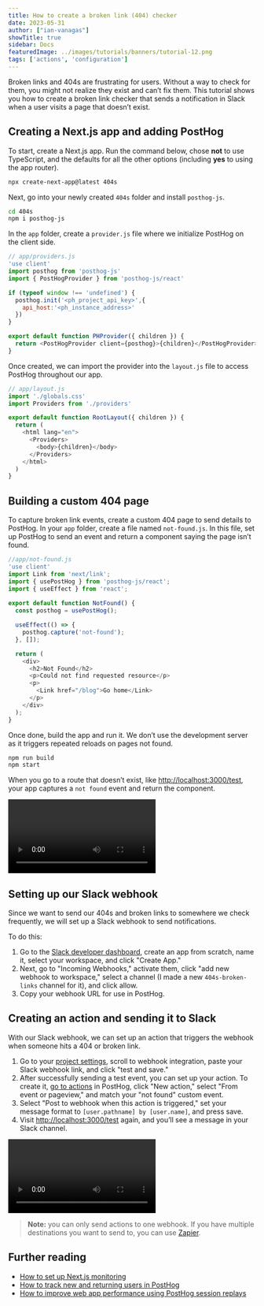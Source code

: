 ```yaml
---
title: How to create a broken link (404) checker
date: 2023-05-31
author: ["ian-vanagas"]
showTitle: true
sidebar: Docs
featuredImage: ../images/tutorials/banners/tutorial-12.png
tags: ['actions', 'configuration']
---
```

Broken links and 404s are frustrating for users. Without a way to check for them, you might not realize they exist and can’t fix them. This tutorial shows you how to create a broken link checker that sends a notification in Slack when a user visits a page that doesn’t exist.

## Creating a Next.js app and adding PostHog

To start, create a Next.js app. Run the command below, chose **not** to use TypeScript, and the defaults for all the other options (including **yes** to using the app router).

```bash
npx create-next-app@latest 404s
```

Next, go into your newly created `404s` folder and install `posthog-js`.

```bash
cd 404s 
npm i posthog-js
```

In the `app` folder, create a `provider.js` file where we initialize PostHog on the client side.

```js
// app/providers.js
'use client'
import posthog from 'posthog-js'
import { PostHogProvider } from 'posthog-js/react'

if (typeof window !== 'undefined') {
  posthog.init('<ph_project_api_key>',{
    api_host:'<ph_instance_address>'
  })
}

export default function PHProvider({ children }) {
  return <PostHogProvider client={posthog}>{children}</PostHogProvider>
}
```

Once created, we can import the provider into the `layout.js` file to access PostHog throughout our app.

```js
// app/layout.js
import './globals.css'
import Providers from './providers'

export default function RootLayout({ children }) {
  return (
    <html lang="en">
      <Providers>
        <body>{children}</body>
      </Providers>
    </html>
  )
}
```

## Building a custom 404 page

To capture broken link events, create a custom 404 page to send details to PostHog. In your `app` folder, create a file named `not-found.js`. In this file, set up PostHog to send an event and return a component saying the page isn’t found.

```js
//app/not-found.js
'use client'
import Link from 'next/link';
import { usePostHog } from 'posthog-js/react';
import { useEffect } from 'react';
 
export default function NotFound() {
  const posthog = usePostHog();

  useEffect(() => {
    posthog.capture('not-found');
  }, []);

  return (
    <div>
      <h2>Not Found</h2>
      <p>Could not find requested resource</p>
      <p>
        <Link href="/blog">Go home</Link>
      </p>
    </div>
  );
}
```

Once done, build the app and run it. We don’t use the development server as it triggers repeated reloads on pages not found. 

```bash
npm run build
npm start
```

When you go to a route that doesn’t exist, like [http://localhost:3000/test](http://localhost:3000/test), your app captures a `not found` event and return the component.

![Not found event](../images/tutorials/broken-link-checker/not-found.mp4)

## Setting up our Slack webhook

Since we want to send our 404s and broken links to somewhere we check frequently, we will set up a Slack webhook to send notifications.

To do this: 

1. Go to the [Slack developer dashboard](https://api.slack.com/apps?new_app=1), create an app from scratch, name it, select your workspace, and click "Create App." 
2. Next, go to "Incoming Webhooks," activate them, click "add new webhook to workspace," select a channel (I made a new `404s-broken-links` channel for it), and click allow.
3. Copy your webhook URL for use in PostHog.

## Creating an action and sending it to Slack

With our Slack webhook, we can set up an action that triggers the webhook when someone hits a 404 or broken link. 

1. Go to your [project settings](https://app.posthog.com/project/settings#webhook), scroll to webhook integration, paste your Slack webhook link, and click "test and save."
2. After successfully sending a test event, you can set up your action. To create it, [go to actions](https://app.posthog.com/data-management/actions) in PostHog, click "New action," select "From event or pageview," and match your "not found" custom event. 
3. Select "Post to webhook when this action is triggered," set your message format to `[user.pathname] by [user.name]`, and press save.
4. Visit [http://localhost:3000/test](http://localhost:3000/test) again, and you’ll see a message in your Slack channel.

![Slack](../images/tutorials/broken-link-checker/slack.mp4)

> **Note:** you can only send actions to one webhook. If you have multiple destinations you want to send to, you can use [Zapier](/docs/apps/zapier-connector).

## Further reading

- [How to set up Next.js monitoring](/tutorials/nextjs-monitoring)
- [How to track new and returning users in PostHog](/tutorials/track-new-returning-users)
- [How to improve web app performance using PostHog session replays](/tutorials/performance-metrics)